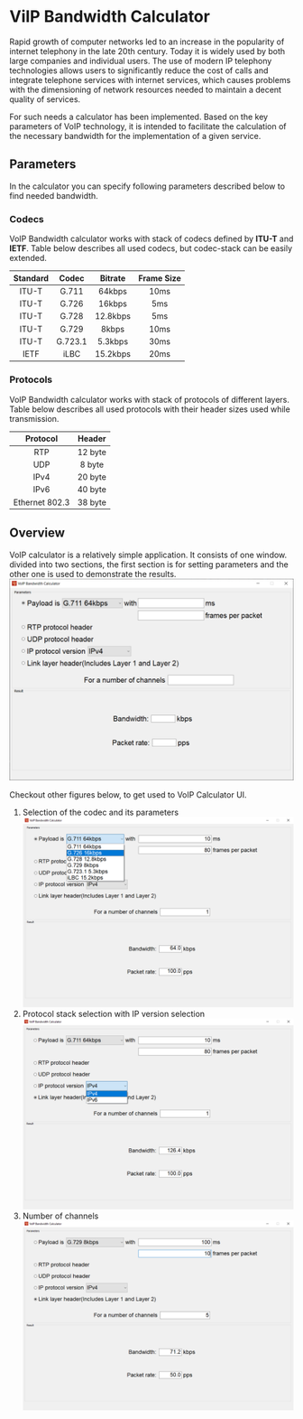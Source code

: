 # ViIP Bandwidth Calculator

Rapid growth of computer networks led to an increase in the popularity of
internet telephony in the late 20th century. Today it is widely used by both large
companies and individual users. The use of modern IP telephony technologies
allows users to significantly reduce the cost of calls and integrate telephone services
with internet services, which causes problems with the dimensioning of network
resources needed to maintain a decent quality of services.

For such needs a calculator has been implemented. Based
on the key parameters of VoIP technology, it is intended to facilitate the calculation
of the necessary bandwidth for the implementation of a given service.

## Parameters
In the calculator you can specify following parameters described below to find needed bandwidth.

### Codecs
VoIP Bandwidth calculator works with stack of codecs defined by **ITU-T** and **IETF**. Table 
below describes all used codecs, but codec-stack can be easily extended.

Standard | Codec | Bitrate | Frame Size |
:------------: | :------------: | :------------: | :------------: |
ITU-T     | G.711   | 64kbps    | 10ms  |
ITU-T     | G.726   | 16kbps    | 5ms   |
ITU-T     | G.728   | 12.8kbps  | 5ms |
ITU-T     | G.729   | 8kbps     | 10ms |
ITU-T     | G.723.1 | 5.3kbps   | 30ms  |
IETF      | iLBC    | 15.2kbps  | 20ms |

### Protocols
VoIP Bandwidth calculator works with stack of protocols of different layers. Table 
below describes all used protocols with their header sizes used while transmission.

Protocol | Header |
:------------: | :------------: |
RTP             | 12 byte|
UDP             | 8 byte|
IPv4            | 20 byte|
IPv6            | 40 byte|
Ethernet 802.3  | 38 byte|

## Overview

VoIP calculator is a relatively simple application. It consists of one window.
divided into two sections, the first section is for setting parameters and the other one
is used to demonstrate the results.
![VoIP Calculator main window](dependency/ReadmeImages/MainWindow.PNG "Figure_1")

Checkout other figures below, to get used to VoIP Calculator UI.

1. Selection of the codec and its parameters
![VoIP Calculator codecs](dependency/ReadmeImages/CodecWindow.png "Figure_2")
2. Protocol stack selection with IP version selection
![VoIP Calculator protocols for IP](dependency/ReadmeImages/ProtocolWindow.png)
3. Number of channels
![VoIP Calculator number of channels](dependency/ReadmeImages/CahnnelWindow.png)
